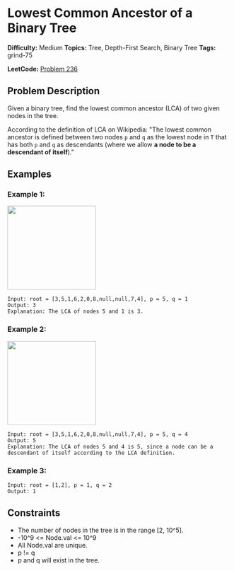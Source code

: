 # Lowest Common Ancestor of a Binary Tree

**Difficulty:** Medium
**Topics:** Tree, Depth-First Search, Binary Tree
**Tags:** grind-75

**LeetCode:** [Problem 236](https://leetcode.com/problems/lowest-common-ancestor-of-a-binary-tree/description/)

## Problem Description

Given a binary tree, find the lowest common ancestor (LCA) of two given nodes in the tree.

According to the definition of LCA on Wikipedia: "The lowest common ancestor is defined between two nodes `p` and `q` as the lowest node in `T` that has both `p` and `q` as descendants (where we allow **a node to be a descendant of itself**)."

## Examples

### Example 1:

<img alt="" src="https://assets.leetcode.com/uploads/2018/12/14/binarytree.png" style="width: 200px; height: 190px;" />

```
Input: root = [3,5,1,6,2,0,8,null,null,7,4], p = 5, q = 1
Output: 3
Explanation: The LCA of nodes 5 and 1 is 3.
```

### Example 2:

<img alt="" src="https://assets.leetcode.com/uploads/2018/12/14/binarytree.png" style="width: 200px; height: 190px;" />

```
Input: root = [3,5,1,6,2,0,8,null,null,7,4], p = 5, q = 4
Output: 5
Explanation: The LCA of nodes 5 and 4 is 5, since a node can be a descendant of itself according to the LCA definition.
```

### Example 3:

```
Input: root = [1,2], p = 1, q = 2
Output: 1
```

## Constraints

- The number of nodes in the tree is in the range [2, 10^5].
- -10^9 <= Node.val <= 10^9
- All Node.val are unique.
- p != q
- p and q will exist in the tree.
